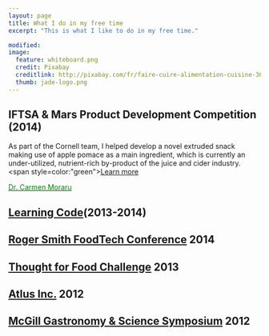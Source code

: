 ```yaml
---
layout: page
title: What I do in my free time
excerpt: "This is what I like to do in my free time."

modified: 
image: 
  feature: whiteboard.png
  credit: Pixabay 
  creditlink: http://pixabay.com/fr/faire-cuire-alimentation-cuisine-366875/
  thumb: jade-logo.png
---
```


## IFTSA & Mars Product Development Competition (2014) 
As part of the Cornell team, I helped develop a novel extruded snack making use of apple pomace as a main ingredient, which is currently an under-utilized, nutrient-rich by-product of the juice and cider industry.  
<span style=color:"green">[Learn more](http://www.jadeproulx.com/freetime/popples)</span>

<a href="http://blogs.cornell.edu/morarulab/"><span style="color:green">Dr. Carmen Moraru</span></a>

## [Learning Code](http://www.jadeproulx.com/freetime/code)(2013-2014)   

## [Roger Smith FoodTech Conference](http://www.jadeproulx.com/freetime/FoodTechConference)  2014 

## [Thought for Food Challenge](http://www.jadeproulx.com/freetime/TFF)        2013

## [Atlus Inc.](http://www.jadeproulx.com/freetime/Atlus)     2012

## [McGill Gastronomy & Science Symposium](http://www.jadeproulx.com/freetime/mcgillsymposium)    2012


